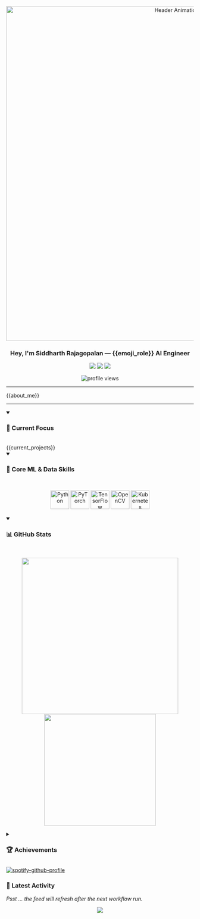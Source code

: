 <!-- <p align="center">
  <a href="https://github.com/SiddharthRajagoplan/SiddharthRajagoplan">
    <img src="https://raw.githubusercontent.com/SiddharthRajagoplan/SiddharthRajagoplan/main/header.png" alt="Header Banner"/>
  </a>
</p> -->

<div align="center">
  <img src="https://raw.githubusercontent.com/{{user}}/{{user}}/main/video.gif" alt="Header Animation" width="900"/>
</div>

<h3 align="center">Hey, I'm <b>Siddharth&nbsp;Rajagopalan</b> — {{emoji_role}} AI Engineer</h3>

<p align="center">
  <a href="https://linkedin.com/in/{{socials.linkedin}}"><img src="https://img.shields.io/badge/LinkedIn-0077B5?style=for-the-badge&logo=linkedin&logoColor=white" /></a>
  <a href="https://twitter.com/{{socials.twitter}}"><img src="https://img.shields.io/badge/Twitter-1DA1F2?style=for-the-badge&logo=twitter&logoColor=white" /></a>
  <a href="mailto:{{socials.email}}"><img src="https://img.shields.io/badge/Gmail-D14836?style=for-the-badge&logo=gmail&logoColor=white" /></a>
</p>

<p align="center">
  <img src="https://komarev.com/ghpvc/?username={{user}}&label=profile%20views&color={{accent}}&style=flat-square" alt="profile views" />
</p>

---

{{about_me}}

---

<details open>
  <summary><h3>🔭 Current Focus</h3></summary>
  <br/>
  {{current_projects}}
</details>

<!-- ────────  ML-STACK HIGHLIGHT  ──────── -->
<details open>
  <summary><h3>🧠 Core ML & Data Skills</h3></summary>
  <br/>
  <p align="center">
    <!-- Dev icons for the tools you actually use -->
    <img src="https://cdn.jsdelivr.net/gh/devicons/devicon/icons/python/python-original.svg"  height="50" alt="Python"/>
    <img src="https://cdn.jsdelivr.net/gh/devicons/devicon/icons/pytorch/pytorch-original.svg" height="50" alt="PyTorch"/>
    <img src="https://cdn.jsdelivr.net/gh/devicons/devicon/icons/tensorflow/tensorflow-original.svg" height="50" alt="TensorFlow"/>
    <img src="https://cdn.jsdelivr.net/gh/devicons/devicon/icons/opencv/opencv-original.svg"   height="50" alt="OpenCV"/>
    <img src="https://cdn.jsdelivr.net/gh/devicons/devicon/icons/kubernetes/kubernetes-plain.svg" height="50" alt="Kubernetes"/>
  </p>
</details>

<!-- ────────  STATS  ──────── -->
<details open>
  <summary><h3>📊 GitHub Stats</h3></summary>
  <br/>
  <p align="center">
    <img src="https://github-readme-stats.vercel.app/api?username={{user}}&theme=radical&show_icons=true&hide_rank=true&include_all_commits=true&count_private=true" width="420"/>
    <img src="https://github-readme-stats.vercel.app/api/top-langs?username={{user}}&layout=compact&theme=radical&langs_count=6&hide=jupyter%20notebook" width="300"/>
  </p>
</details>

<!-- ────────  TROPHIES  ──────── -->
<details>
  <summary><h3>🏆 Achievements</h3></summary>
  <br/>
  <p align="center">
    <img src="https://github-profile-trophy.vercel.app/?username={{user}}&theme=juicyfresh&no-bg=true&margin-w=5&margin-h=5"/>
  </p>
</details>

<!-- ────────  SPOTIFY  ──────── -->

[![spotify-github-profile](https://spotify-github-profile.kittinanx.com/api/view?uid=ay958iji4n9ue896hmgxjy3d9&cover_image=true&theme=default&show_offline=false&background_color=121212&interchange=false&bar_color_cover=true)](https://github.com/kittinan/spotify-github-profile)

<!-- ────────  RECENT ACTIVITY  ──────── -->
### 🚀 Latest Activity
<!--START_SECTION:activity-->
*Psst … the feed will refresh after the next workflow run.*
<!--END_SECTION:activity-->

<!-- Visitor counter -->
<p align="center">
  <img src="https://komarev.com/ghpvc/?username={{user}}&color=brightgreen" />
</p>